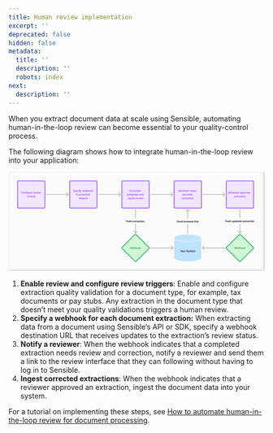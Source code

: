 ```yaml
---
title: Human review implementation
excerpt: ''
deprecated: false
hidden: false
metadata:
  title: ''
  description: ''
  robots: index
next:
  description: ''
---
```

When you extract document data at scale using Sensible, automating human-in-the-loop review can become essential to your quality-control process. 

The following diagram shows how to integrate human-in-the-loop review into your application: 

![Click to enlarge](https://raw.githubusercontent.com/sensible-hq/sensible-docs/main/readme-sync/assets/v0/images/final/human_review_5.png)

1. **Enable review and configure review triggers**: Enable and configure extraction quality validation for a document type, for example, tax documents or pay stubs. Any extraction in the document type that doesn’t meet your quality validations triggers a human review.
2. **Specify a webhook for each document extraction:** When extracting data from a document using Sensible’s API or SDK, specify a webhook destination URL that receives updates to the extraction’s review status. 
3. **Notify a reviewer**: When the webhook indicates that a completed extraction needs review and correction, notify a reviewer and send them a link to the review interface that they can following without having to log in to Sensible.
4. **Ingest corrected extractions**: When the webhook indicates that a reviewer approved an extraction, ingest the document data into your system.

For a tutorial on implementing these steps, see [How to automate human-in-the-loop review for document processing](https://www.sensible.so/blog/human-review-document-processing).